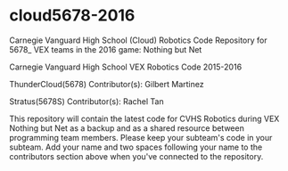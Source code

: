 # cloud5678-2016

Carnegie Vanguard High School (Cloud) Robotics Code Repository for 5678_ VEX teams in the 2016 game: Nothing but Net

Carnegie Vanguard High School VEX Robotics Code 2015-2016

ThunderCloud(5678) Contributor(s):
Gilbert Martinez

Stratus(5678S) Contributor(s):
Rachel Tan

This repository will contain the latest code for CVHS Robotics during VEX Nothing but Net as a backup and as a shared resource between programming team members. Please keep your subteam's code in your subteam. Add your name and two spaces following your name to the contributors section above when you've connected to the repository.